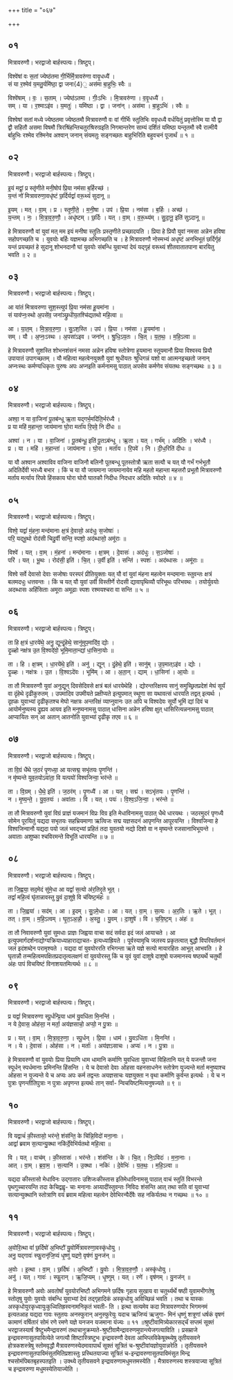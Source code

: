 +++
title = "०६७"

+++


## ०१
मित्रावरुणौ। भरद्वाजो बार्हस्पत्यः। त्रिष्टुप्।

विश्वे॑षां वः स॒तां ज्येष्ठ॑तमा गी॒र्भिर्मि॒त्रावरु॑णा वावृ॒धध्यै॑ ।  
सं या र॒श्मेव॑ य॒मतु॒र्यमि॑ष्ठा॒ द्वा जना{4}॒ अस॑मा बा॒हुभिः॒ स्वैः ॥

विश्वे॑षाम् । वः॒ । स॒ताम् । ज्येष्ठ॑ऽतमा । गीः॒ऽभिः । मि॒त्रावरु॑णा । व॒वृ॒धध्यै॑ ।  
सम् । या । र॒श्माऽइ॑व । य॒मतुः॑ । यमि॑ष्ठा । द्वा । जना॑न् । अस॑मा । बा॒हुऽभिः॑ । स्वैः ॥

विश्वेषां सतां मध्ये ज्येष्ठतमा ज्येष्ठतमौ मित्रावरुणौ वः वां गीर्भिः स्तुतिभिः ववृधध्यै वर्धयितुं प्रवृत्तोस्मि या यौ द्वा द्वौ सहितौ असमा विषमौ त्रिरश्रिंहन्तिचतुरश्रिरुग्रइति निगमान्तरेण साम्यं दर्शितं यमिष्ठा यन्तृतमौ स्वै रात्मीयै र्बाहुभिः रश्मेव रश्मिनेव अश्वान् जनान् संयमतुः सङ्गच्छतः बाहुभिरिति बहुवचनं पूजार्थं ॥ १ ॥

## ०२
मित्रावरुणौ। भरद्वाजो बार्हस्पत्यः। त्रिष्टुप्।

इ॒यं मद्वां॒ प्र स्तृ॑णीते मनी॒षोप॑ प्रि॒या नम॑सा ब॒र्हिरच्छ॑ ।  
य॒न्तं नो॑ मित्रावरुणा॒वधृ॑ष्टं छ॒र्दिर्यद्वां॑ वरू॒थ्यं॑ सुदानू ॥

इ॒यम् । मत् । वा॒म् । प्र । स्तृ॒णी॒ते॒ । म॒नी॒षा । उप॑ । प्रि॒या । नम॑सा । ब॒र्हिः । अच्छ॑ ।  
य॒न्तम् । नः॒ । मि॒त्रा॒व॒रु॒णौ॒ । अधृ॑ष्टम् । छ॒र्दिः । यत् । वा॒म् । व॒रू॒थ्य॑म् । सु॒दा॒नू॒ इति॑ सुऽदानू ॥

हे मित्रावरुणौ वां युवां मत् मम इयं मनीषा स्तुतिः प्रस्तृणीते प्रच्छादयति । प्रिया हे प्रियौ युवां नमसा अन्नेन हविषा सहोपगच्छति च । युवयोः बर्हिः यज्ञमच्छ अभिगच्छति च । हे मित्रावरुणौ नोस्मभ्यं अधृष्टं अनभिभूतं छर्दिर्गृहं यन्तं प्रयच्छतं हे सुदानू शोभनदानौ घां युवयोः संबन्धि युवाभ्यां देयं यद्गृहं वरूथ्यं शीतवातातपाना बारयितु भवति ॥ २ ॥

## ०३
मित्रावरुणौ। भरद्वाजो बार्हस्पत्यः। त्रिष्टुप्।

आ या॑तं मित्रावरुणा सुश॒स्त्युप॑ प्रि॒या नम॑सा हू॒यमा॑ना ।  
सं याव॑प्नः॒स्थो अ॒पसे॑व॒ जना॑ञ्छ्रुधीय॒तश्चि॑द्यतथो महि॒त्वा ॥

आ । या॒त॒म् । मि॒त्रा॒व॒रु॒णा॒ । सु॒ऽश॒स्ति । उप॑ । प्रि॒या । नम॑सा । हू॒यमा॑ना ।  
सम् । यौ । अ॒प्नः॒ऽस्थः । अ॒पसा॑ऽइव । जना॑न् । श्रु॒धि॒ऽय॒तः । चि॒त् । य॒त॒थः॒ । म॒हि॒ऽत्वा ॥

हे मित्रावरुणौ सुशस्ति शोभनशंसनं नमसा अन्नेन हविषा स्तोत्रेणा हूयमाना स्तूयमानौ प्रिया विश्वस्य प्रियौ उपायातं उपागच्छतम् । यौ महित्वा महत्वेनयुक्तौ युवां श्रुधीयतः श्रुधिगन्नं यशो वा आत्मनइच्छतो जनान् अप्नःस्थः कर्मण्यधिकृतः पुरुषः अपः अप्नइति कर्मनामसु पाठात् अपसेव कर्मणेव संयतथः सङ्गच्छथः ॥ ३ ॥

## ०४
मित्रावरुणौ। भरद्वाजो बार्हस्पत्यः। त्रिष्टुप्।

अश्वा॒ न या वा॒जिना॑ पू॒तब॑न्धू ऋ॒ता यद्गर्भ॒मदि॑ति॒र्भर॑ध्यै ।  
प्र या महि॑ म॒हान्ता॒ जाय॑माना घो॒रा मर्ता॑य रि॒पवे॒ नि दी॑धः ॥

अश्वा॑ । न । या । वा॒जिना॑ । पू॒तब॑न्धू॒ इति॑ पू॒तऽब॑न्धू । ऋ॒ता । यत् । गर्भ॑म् । अदि॑तिः । भर॑ध्यै ।  
प्र । या । महि॑ । म॒हान्ता॑ । जाय॑माना । घो॒रा । मर्ता॑य । रि॒पवे॑ । नि । दी॒ध॒रिति॑ दीधः ॥

या यौ अश्वान अश्वाविव वाजिना वाजिनौ बलिनौ पूतबन्धू पूतस्तोत्रौ ऋता सत्यौ च यत् यौ गर्भं गर्भभूतौ अदितिर्देवी भरध्यै बभार । किं च या यौ जायमाना जायमानायेव महि महतो महान्ता महत्तरौ प्रभूतौ मित्रावरुणौ मर्ताय मर्त्याय रिपवे हिंसकाय घोरा घोरौ घातकौ निदीधः निदधार अदितिः स्वोदरे ॥ ४ ॥

## ०५
मित्रावरुणौ। भरद्वाजो बार्हस्पत्यः। त्रिष्टुप्।

विश्वे॒ यद्वां॑ मं॒हना॒ मन्द॑मानाः क्ष॒त्रं दे॒वासो॒ अद॑धुः स॒जोषाः॑ ।  
परि॒ यद्भू॒थो रोद॑सी चिदु॒र्वी सन्ति॒ स्पशो॒ अद॑ब्धासो॒ अमू॑राः ॥

विश्वे॑ । यत् । वा॒म् । मं॒हना॑ । मन्द॑मानाः । क्ष॒त्रम् । दे॒वासः॑ । अद॑धुः । स॒ऽजोषाः॑ ।  
परि॑ । यत् । भू॒थः । रोद॑सी॒ इति॑ । चि॒त् । उ॒र्वी इति॑ । सन्ति॑ । स्पशः॑ । अद॑ब्धासः । अमू॑राः ॥

विश्वे सर्वे देवासो देवाः सजोषाः परस्परं प्रीतियुक्ताः यत् यौ वां युवां मंहना महत्वेन मन्दमानाः स्तुवन्तः क्षत्रं बलमदधुः धत्तवन्तः । किं च यत् यौ युवां उर्वी विस्तीर्णे रोदसी द्यावापृथिव्यौ परिभूथः परिभवथः । तयोर्युवयोः अदब्धासः अहिंसिताः अमूराः अमूढाः स्पशः रश्मयश्चरा वा सन्ति ॥ ५ ॥

## ०६
मित्रावरुणौ। भरद्वाजो बार्हस्पत्यः। त्रिष्टुप्।

ता हि क्ष॒त्रं धा॒रये॑थे॒ अनु॒ द्यून्दृं॒हेथे॒ सानु॑मुप॒मादि॑व॒ द्योः ।  
दृ॒ळ्हो नक्ष॑त्र उ॒त वि॒श्वदे॑वो॒ भूमि॒माता॒न्द्यां धा॒सिना॒योः ॥

ता । हि । क्ष॒त्रम् । धा॒रये॑थे॒ इति॑ । अनु॑ । द्यून् । दृं॒हेथे॒ इति॑ । सानु॑म् । उ॒प॒मात्ऽइ॑व । द्योः ।  
दृ॒ळ्हः । नक्ष॑त्रः । उ॒त । वि॒श्वऽदे॑वः । भूमि॑म् । आ । अ॒ता॒न् । द्याम् । धा॒सिना॑ । आ॒योः ॥

ता तौ मित्रावरुणौ युवां अनुद्यून् दिवसेदिवसे क्षत्रं बलं धारयेथेहि । द्योरन्तरिक्षस्य सानुं समुच्छ्रितप्रदेशं मेघं सूर्यं वा दृंहेथे दृढीकुरुतम् । उपमादिव उपमीयते प्रक्षीप्यते इत्युपमात् स्थूणा सा यथावत्सं धारयति तद्वत् इत्यर्थः । दृह्ळः युवाभ्यां दृढीकृतश्च मेघो नक्षत्रः अन्तरिक्षं व्याप्नुवानः उत अपि च विश्वदेवः सूर्यो भूमिं द्यां दिवं च आयोर्मनुष्यस्य द्रुह्यव आयव इति मनुष्यनामसु पाठात् धासिना अन्नेन हविषा क्षुत् धासिरित्यन्ननामसु पाठात् आप्यायितः सन् आ अतान् आतनोति युवाभ्यां दृढीकृ तएव ॥ ६ ॥

## ०७
मित्रावरुणौ। भरद्वाजो बार्हस्पत्यः। त्रिष्टुप्।

ता वि॒ग्रं धै॑थे ज॒ठरं॑ पृ॒णध्या॒ आ यत्सद्म॒ सभृ॑तयः पृ॒णन्ति॑ ।  
न मृ॑ष्यन्ते युव॒तयोऽवा॑ता॒ वि यत्पयो॑ विश्वजिन्वा॒ भर॑न्ते ॥

ता । वि॒ग्रम् । धै॒थे॒ इति॑ । ज॒ठर॑म् । पृ॒णध्यै॑ । आ । यत् । सद्म॑ । सऽभृ॑तयः । पृ॒णन्ति॑ ।  
न । मृ॒ष्य॒न्ते॒ । यु॒व॒तयः॑ । अवा॑ताः । वि । यत् । पयः॑ । वि॒श्व॒ऽजि॒न्वा॒ । भर॑न्ते ॥

ता तौ मित्रावरुणौ युवां विग्रं प्राज्ञं यजमानं विप्रः विग्र इति मेधाविनामसु पाठात् धैथे धारयथः । जठरमुदरं पृणध्यै सोमेन पूरयितुं यद्यदा सभृतयः सहभ्रियमाणा ऋत्विजः सद्म यज्ञसदनं आपृणन्ति आपूरयन्ति । विश्वजिन्वा हे विश्वजिन्वानौ यद्यदा पयो जलं भवद्भ्यां प्रहितं तदा युवतयो नद्यो दिशो वा न मृष्यन्ते रजसानाभिभूयन्ते । अवाताः अशुष्का श्चविरमन्ते विभूतिं धारयन्ति ॥ ७ ॥

## ०८
मित्रावरुणौ। भरद्वाजो बार्हस्पत्यः। त्रिष्टुप्।

ता जि॒ह्वया॒ सद॒मेदं सु॑मे॒धा आ यद्वां॑ स॒त्यो अ॑र॒तिरृ॒ते भूत् ।  
तद्वां॑ महि॒त्वं घृ॑तान्नावस्तु यु॒वं दा॒शुषे॒ वि च॑यिष्ट॒मंहः॑ ॥

ता । जि॒ह्वया॑ । सद॑म् । आ । इ॒दम् । सु॒ऽमे॒धाः । आ । यत् । वा॒म् । स॒त्यः । अ॒र॒तिः । ऋ॒ते । भूत् ।  
तत् । वा॒म् । म॒हि॒ऽत्वम् । घृ॒त॒ऽअ॒न्नौ॒ । अ॒स्तु॒ । यु॒वम् । दा॒शुषे॑ । वि । च॒यि॒ष्ट॒म् । अंहः॑ ॥

ता तौ निवावरुणौ युवां सुमधाः प्राज्ञः जिह्वया वाचा सदं सर्वदा इदं जलं आयाचते । आ इत्युपमार्गदर्शनाद्योग्यक्रियाध्याहाराद्याचत- इत्यध्याह्रियते । पूर्वस्यामृचि जलस्य प्रकृतत्वात् बुद्धौ विपरिवर्तमानं जलं इदंशब्देन परामृश्यते । यद्यदा वां युवयोररति रभिगन्ता ऋते यज्ञे सत्यो मायारहितः आभूत् आभवति । हे घृतान्नौ तन्महित्वमपक्षितप्रदातृत्वलक्षणं वां युवयोरस्तु किं च युवं युवां दाशुषे दाशुषो यजमानस्य षष्ठ्यर्थे चतुर्थी अंहः पापं विचयिष्टं विनाशयतमित्यर्थः ॥ ८ ॥

## ०९
मित्रावरुणौ। भरद्वाजो बार्हस्पत्यः। त्रिष्टुप्।

प्र यद्वां॑ मित्रावरुणा स्पू॒र्धन्प्रि॒या धाम॑ यु॒वधि॑ता मि॒नन्ति॑ ।  
न ये दे॒वास॒ ओह॑सा॒ न मर्ता॒ अय॑ज्ञसाचो॒ अप्यो॒ न पु॒त्राः ॥

प्र । यत् । वा॒म् । मि॒त्रा॒व॒रु॒णा॒ । स्पू॒र्धन् । प्रि॒या । धाम॑ । यु॒वऽधि॑ता । मि॒नन्ति॑ ।  
न । ये । दे॒वासः॑ । ओह॑सा । न । मर्ताः॑ । अय॑ज्ञऽसाचः । अप्यः॑ । न । पु॒त्राः ॥

हे मित्रावरुणौ वां युवयोः प्रिया प्रियाणि धाम धामानि कर्माणि युवधिता युवाभ्यां विहितानि यत् ये यजन्तौ जना स्पूर्धन् स्पर्धमानाः प्रमिनन्ति हिंसन्ति । ये च देवासो देवाः ओहसा वहनसाधनेन स्तोत्रेण युज्यन्ते मर्ता मनुष्याश्च ओहसा न युज्यन्ते ये च अप्यः अपः कर्म तद्वन्तः अयज्ञसाचः यज्ञयुक्ता न वृथा कर्माणि कुर्वन्त इत्यर्थः । ये च न पुत्राः पृणन्तीतिपुत्राः न पुत्राः अपृणन्त इत्यर्थः तान् सर्वा- न्विचयिष्टमित्यनुषज्यते ॥ ९ ॥

## १०
मित्रावरुणौ। भरद्वाजो बार्हस्पत्यः। त्रिष्टुप्।

वि यद्वाचं॑ की॒स्तासो॒ भर॑न्ते॒ शंस॑न्ति॒ के चि॑न्नि॒विदो॑ मना॒नाः ।  
आद्वां॑ ब्रवाम स॒त्यान्यु॒क्था नकि॑र्दे॒वेभि॑र्यतथो महि॒त्वा ॥

वि । यत् । वाच॑म् । की॒स्तासः॑ । भर॑न्ते । शंस॑न्ति । के । चि॒त् । नि॒ऽविदः॑ । म॒ना॒नाः ।  
आत् । वा॒म् । ब्र॒वा॒म॒ । स॒त्यानि॑ । उ॒क्था । नकिः॑ । दे॒वेभिः॑ । य॒त॒थः॒ । म॒हि॒ऽत्वा ॥

यद्यदा कीस्तासो मेधाविनः उद्गातारः उशिजःकीस्तास इतिमेधाविनामसु पाठात् वाचं स्तुतिं विभरन्ते पृथगुच्चारयन्ति तदा केचिद्वह्वृ- चाः मनानाः अग्र्यादींस्तुवन्तः निविदः शंसन्ति आत् तथा सति वां युवाभ्यां सत्यान्युक्थानि स्तोत्राणि वयं ब्रवाम महित्वा महत्वेन देवेभिरन्यैर्देवैः सह नकिर्यतथः न गच्छथः ॥ १० ॥

## ११
मित्रावरुणौ। भरद्वाजो बार्हस्पत्यः। त्रिष्टुप्।

अ॒वोरि॒त्था वां॑ छ॒र्दिषो॑ अ॒भिष्टौ॑ यु॒वोर्मि॑त्रावरुणा॒वस्कृ॑धोयु ।  
अनु॒ यद्गावः॑ स्फु॒रानृ॑जि॒प्यं धृ॒ष्णुं यद्रणे॒ वृष॑णं यु॒नज॑न् ॥

अ॒वोः । इ॒त्था । वा॒म् । छ॒र्दिषः॑ । अ॒भिष्टौ॑ । यु॒वोः । मि॒त्रा॒व॒रु॒णौ॒ । अस्कृ॑धोयु ।  
अनु॑ । यत् । गावः॑ । स्फु॒रान् । ऋ॒जि॒प्यम् । धृ॒ष्णुम् । यत् । रणे॑ । वृष॑णम् । यु॒नज॑न् ॥

हे मित्रावरुणौ अवोः अवतोर्षां युवयोरभिष्टौ अभिगमने छर्दिषः गृहाय सुखाय वा चतुर्थ्यर्थे षष्ठी युवामभीगतेषु स्तोतृषु युवोः युवयोः संबन्धि युवाभ्यां देयं तद्गृहादिकं अस्कृधोयु अविच्छिन्नं भवति । तथा च यास्कः अस्कृधोयुरकृध्वायुःकुध्वितिह्रस्वनामनिकृतं भवती- ति । इत्था सत्यमेव कदा मित्रावरुणयोर भिगमनमं इत्यतआह यद्यदा गावः स्तुतयः अनस्फुरान् अनुस्फुरेयुः यदाच ऋजिप्यं ऋजुगा- मिनं धृष्णुं शत्रूणां धर्षकं वृषणं कामाणं वर्षितारं सोमं रणे रमणे यज्ञे यनजन यजमाना यंज्यः ॥ ११ ॥श्रुष्टीवामित्र्येकारसर्द्चं सप्तमं सूक्तं भरद्वाजस्यार्षं त्रैष्टुभमैन्द्रावरुणं तथाचानुक्रम्यते-श्रुष्टीवामैन्द्रावरुणमुपान्त्येजगत्याविति । प्रसम्राजे इन्द्रावरुणासुतपावित्येते जगत्यौ शिष्टास्त्रिष्टुभः इन्द्रावरुणौ देवता आभिप्लविकेषूक्थ्येषु तृतीयसवने होत्रकशस्त्रेषु स्तोमवृद्धौ मैत्रावरुणस्येदमावापार्थं सूक्तं सूत्रितं च-श्रुष्टीवांयज्ञोयुवान्नरेति । तृतीयसवने इन्द्रावरुणासुतपाविमंसुतमितिप्रशास्तुः प्रस्थितयाज्या सूत्रितं च-इन्द्रावरुणासुतपाविमंसुत मिन्द्र श्चसोमंपिबतबृहस्पतइति । उक्थ्ये तृतीयसवने इन्द्रावरुणामधुमत्तमस्येति । मैत्रावरुणस्य शस्त्रयाज्या सूत्रितं च इन्द्रावरुणा मधुमस्येतियाज्येति ।